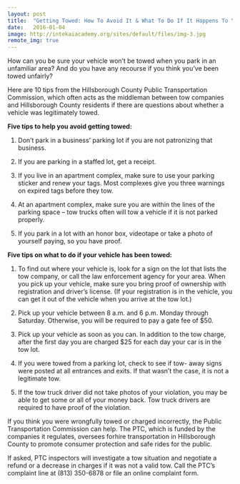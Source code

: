 ```yaml
---
layout: post
title:  "Getting Towed: How To Avoid It & What To Do If It Happens To You"
date:   2016-01-04
image: http://intekaiacademy.org/sites/default/files/img-3.jpg
remote_img: true
---
```


How can you be sure your vehicle won’t be towed when you park in an unfamiliar area? And do you have any recourse if you think you’ve been towed unfairly?

Here are 10 tips from the Hillsborough County Public Transportation Commission, which often acts as the middleman between tow companies and Hillsborough County residents if there are questions about whether a vehicle was legitimately towed.

**Five tips to help you avoid getting towed:**

1. Don’t park in a business’ parking lot if you are not patronizing that business.

2. If you are parking in a staffed lot, get a receipt.

3. If you live in an apartment complex, make sure to use your parking sticker and renew your tags. Most complexes give you three warnings on expired tags before they tow.
4. At an apartment complex, make sure you are within the lines of the parking space – tow trucks often will tow a vehicle if it is not parked properly.
5. If you park in a lot with an honor box, videotape or take a photo of yourself paying, so you have proof.

**Five tips on what to do if your vehicle has been towed:**

1. To find out where your vehicle is, look for a sign on the lot that lists the tow company, or call the law enforcement agency for your area. When you pick up your vehicle, make sure you bring proof of ownership with registration and driver’s license. (If your registration is in the vehicle, you can get it out of the vehicle when you arrive at the tow lot.)

2. Pick up your vehicle between 8 a.m. and 6 p.m. Monday through Saturday. Otherwise, you will be required to pay a gate fee of $50.

3. Pick up your vehicle as soon as you can. In addition to the tow charge, after the first day you are charged $25 for each day your car is in the tow lot.

4. If you were towed from a parking lot, check to see if tow- away signs were posted at all entrances and exits. If that wasn’t the case, it is not a legitimate tow.

5. If the tow truck driver did not take photos of your violation, you may be able to get some or all of your money back. Tow truck drivers are required to have proof of the violation.

<div class="well">
	<p>
		If you think you were wrongfully towed or charged incorrectly, the Public Transportation Commission can help. The PTC, which is funded by the companies it regulates, oversees forhire transportation in Hillsborough County to promote consumer protection and safe rides for the public.
	</p>
	<p>
		If asked, PTC inspectors will investigate a tow situation and negotiate a refund or a decrease in charges if it was not a valid tow. Call the PTC’s complaint line at (813) 350-6878 or file an online complaint form.
	</p>
</div>
